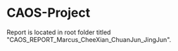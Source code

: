# CAOS-Project
Report is located in root folder titled "CAOS_REPORT_Marcus_CheeXian_ChuanJun_JingJun".
